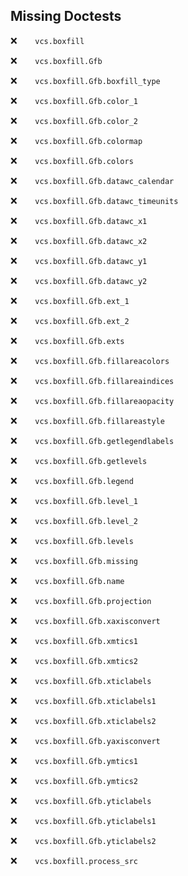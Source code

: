 Missing Doctests
----------------
:x:```    vcs.boxfill```

:x:```    vcs.boxfill.Gfb```

:x:```    vcs.boxfill.Gfb.boxfill_type```

:x:```    vcs.boxfill.Gfb.color_1```

:x:```    vcs.boxfill.Gfb.color_2```

:x:```    vcs.boxfill.Gfb.colormap```

:x:```    vcs.boxfill.Gfb.colors```

:x:```    vcs.boxfill.Gfb.datawc_calendar```

:x:```    vcs.boxfill.Gfb.datawc_timeunits```

:x:```    vcs.boxfill.Gfb.datawc_x1```

:x:```    vcs.boxfill.Gfb.datawc_x2```

:x:```    vcs.boxfill.Gfb.datawc_y1```

:x:```    vcs.boxfill.Gfb.datawc_y2```

:x:```    vcs.boxfill.Gfb.ext_1```

:x:```    vcs.boxfill.Gfb.ext_2```

:x:```    vcs.boxfill.Gfb.exts```

:x:```    vcs.boxfill.Gfb.fillareacolors```

:x:```    vcs.boxfill.Gfb.fillareaindices```

:x:```    vcs.boxfill.Gfb.fillareaopacity```

:x:```    vcs.boxfill.Gfb.fillareastyle```

:x:```    vcs.boxfill.Gfb.getlegendlabels```

:x:```    vcs.boxfill.Gfb.getlevels```

:x:```    vcs.boxfill.Gfb.legend```

:x:```    vcs.boxfill.Gfb.level_1```

:x:```    vcs.boxfill.Gfb.level_2```

:x:```    vcs.boxfill.Gfb.levels```

:x:```    vcs.boxfill.Gfb.missing```

:x:```    vcs.boxfill.Gfb.name```

:x:```    vcs.boxfill.Gfb.projection```

:x:```    vcs.boxfill.Gfb.xaxisconvert```

:x:```    vcs.boxfill.Gfb.xmtics1```

:x:```    vcs.boxfill.Gfb.xmtics2```

:x:```    vcs.boxfill.Gfb.xticlabels```

:x:```    vcs.boxfill.Gfb.xticlabels1```

:x:```    vcs.boxfill.Gfb.xticlabels2```

:x:```    vcs.boxfill.Gfb.yaxisconvert```

:x:```    vcs.boxfill.Gfb.ymtics1```

:x:```    vcs.boxfill.Gfb.ymtics2```

:x:```    vcs.boxfill.Gfb.yticlabels```

:x:```    vcs.boxfill.Gfb.yticlabels1```

:x:```    vcs.boxfill.Gfb.yticlabels2```

:x:```    vcs.boxfill.process_src```

